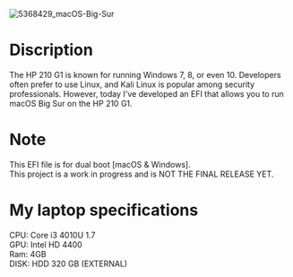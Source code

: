 
![5368429_macOS-Big-Sur](https://github.com/MedoX71T/macOS-BigSur-EFI-File-For-HP-210-G1/assets/53842328/d0fa91df-cd52-438a-8709-70ed757ac8a3)

# Discription
The HP 210 G1 is known for running Windows 7, 8, or even 10. Developers often prefer to use Linux, and Kali Linux is popular among security professionals. However, today I've developed an EFI that allows you to run macOS Big Sur on the HP 210 G1.
# Note
This EFI file is for dual boot [macOS & Windows]. <br>
This project is a work in progress and is NOT THE FINAL RELEASE YET.
# My laptop specifications
CPU: Core i3 4010U 1.7 <br>
GPU: Intel HD 4400 <br>
Ram: 4GB <br>
DISK: HDD 320 GB (EXTERNAL) <br>
